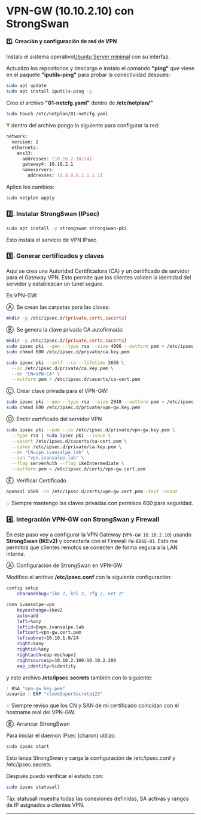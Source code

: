 # VPN-GW (10.10.2.10) con StrongSwan

#### 1️⃣. Creación y configuración de red de VPN

Instalo el sistema operativo[Ubuntu Server minimal](https://ubuntu.com/download/server) con su interfaz.
<!--
Nombre: vpn-gw
SO: Debian/Ubuntu Server minimal
CPU/RAM: 2 vCPU, 2 GB RAM
Disco: 10 GB
NICs:
eth0 → Conectado a la red VPN (10.10.2.0/24)
IP: 10.10.2.10/24
Gateway: 10.10.2.1 (FW-EDGE-01, interfaz em2)
  -->
Actualizo los repositorios y descargo e instalo el comando **"ping"** que viene en el paquete **"iputils-ping"** para probar la conectividad después:
``` bash
sudo apt update
sudo apt install iputils-ping -y
```
Creo el archivo **"01-netcfg.yaml"** dentro de **/etc/netplan/"**
``` bash
sudo touch /etc/netplan/01-netcfg.yaml
```
Y dentro del archivo pongo lo siguiente para configurar la red:
``` bash
network:
  version: 2
  ethernets:
    ens33:
      addresses: [10.10.2.10/24]
      gateway4: 10.10.2.1
      nameservers:
        addresses: [8.8.8.8,1.1.1.1]
```
Aplico los cambios:
``` bash
sudo netplan apply
```
<!-- Para verificar la conexión
ip a show ens33
ping -c 4 10.10.2.1   # FW-EDGE-01
  -->
### 2️⃣. Instalar StrongSwan (IPsec)
``` bash
sudo apt install -y strongswan strongswan-pki
```
Esto instala el servicio de VPN IPsec.

### 3️⃣. Generar certificados y claves
Aquí se crea una Autoridad Certificadora (CA) y un certificado de servidor para el Gateway VPN.
Esto permite que los clientes validen la identidad del servidor y establezcan un túnel seguro.
<!-- 
> Instalar librerías TPM (si se quiere usar TPM)
sudo apt install -y tpm2-abrmd tpm2-tools libtss2-tcti-tabrmd0

Esto instalará la librería que el plugin TPM necesita.

> Deshabilitar el plugin TPM (opción rápida)
Edito /etc/strongswan.d/charon/*.conf (por ejemplo plugins-strongswan.conf) y desactivo el plugin tpm.

Por ejemplo, añado:
load = tpm no
--> 
En VPN-GW:

Ⓐ. Se crean las carpetas para las claves:
``` bash
mkdir -p /etc/ipsec.d/{private,certs,cacerts}
``` 
Ⓑ. Se genera la clave privada CA autofirmada:
``` bash
mkdir -p /etc/ipsec.d/{private,certs,cacerts}
sudo ipsec pki --gen --type rsa --size 4096 --outform pem > /etc/ipsec.d/private/ca.key.pem
sudo chmod 600 /etc/ipsec.d/private/ca.key.pem

sudo ipsec pki --self --ca --lifetime 3650 \
  --in /etc/ipsec.d/private/ca.key.pem \
  --dn "CN=VPN-CA" \
  --outform pem > /etc/ipsec.d/cacerts/ca-cert.pem
```

Ⓒ. Crear clave privada para el VPN-GW:
``` bash
sudo ipsec pki --gen --type rsa --size 2048 --outform pem > /etc/ipsec.d/private/vpn-gw.key.pem
sudo chmod 600 /etc/ipsec.d/private/vpn-gw.key.pem
```

Ⓓ. Emitir certificado del servidor VPN
``` bash
sudo ipsec pki --pub --in /etc/ipsec.d/private/vpn-gw.key.pem \
  --type rsa | sudo ipsec pki --issue \
  --cacert /etc/ipsec.d/cacerts/ca-cert.pem \
  --cakey /etc/ipsec.d/private/ca.key.pem \
  --dn "CN=vpn.ivansalpe.lab" \
  --san "vpn.ivansalpe.lab" \
  --flag serverAuth --flag ikeIntermediate \
  --outform pem > /etc/ipsec.d/certs/vpn-gw.cert.pem
```
Ⓔ. Verificar Certificado
``` bash
openssl x509 -in /etc/ipsec.d/certs/vpn-gw.cert.pem -text -noout
``` 
<!-- 
| Paso | Qué hace | Tip importante |
|------|----------|----------------|
| 1️⃣ Crear CA | Genera la **clave privada de la autoridad certificadora** y un certificado autofirmado. | Mantener la clave privada de la CA **muy segura**. No compartir. |
| 2️⃣ Crear clave VPN | Genera la **clave privada del servidor VPN** que usará StrongSwan. | RSA 2048 suficiente para laboratorio; en producción: 3072-4096. |
| 3️⃣ Emitir certificado VPN | Convierte la clave privada en pública, luego **firma con la CA** para que el certificado sea válido. | `--flag serverAuth --flag ikeIntermediate` asegura que el certificado es válido para servidor VPN y IKEv2. |
| 4️⃣ Verificación | Muestra información clave del certificado para confirmar CN, SAN y flags. | Siempre revisar CN y SAN coincidan con tu hostname/IP real de VPN. |

- ca-cert.pem → certificado de la CA

- vpn-gw.cert.pem → certificado del servidor VPN

- vpn-gw.key.pem → clave privada del servidor VPN

Para automatizar el processo [Agenerate-cert](config/generate-vpn-cert.sh)
--> 
💡 Siempre mantengo las claves privadas con permisos 600 para seguridad.

### 4️⃣. Integración VPN-GW con StrongSwan y Firewall

En este paso voy a configurar la VPN Gateway (`VPN-GW 10.10.2.10`) usando **StrongSwan (IKEv2)** y conectarla con el Firewall `FW-EDGE-01`. Esto me permitirá que clientes remotos se conecten de forma segura a la LAN interna.

Ⓐ. Configuración de StrongSwan en VPN-GW

Modifico el archivo **/etc/ipsec.conf** con la siguiente configuración:

```bash
config setup
    charondebug="ike 2, knl 2, cfg 2, net 2"

conn ivansalpe-vpn
    keyexchange=ikev2
    auto=add
    left=%any
    leftid=@vpn.ivansalpe.lab
    leftcert=vpn-gw.cert.pem
    leftsubnet=10.10.1.0/24
    right=%any
    rightid=%any
    rightauth=eap-mschapv2
    rightsourceip=10.10.2.100-10.10.2.200
    eap_identity=%identity
```
y este archivo **/etc/ipsec.secrets** también con lo siguiente:
```bash
: RSA "vpn-gw.key.pem"
usuario : EAP "claveSuperSecreta123"
```
<!-- 
Qué hago aquí:

leftsubnet -- define la LAN interna que quiero que los clientes VPN vean.

rightsourceip -- define el rango que asigno a los clientes.

eap_identity -- permite usar usuario/contraseña para autenticar los clientes.
-->
💡 Siempre reviso que los CN y SAN de mi certificado coincidan con el hostname real del VPN-GW.

Ⓑ. Arrancar StrongSwan </br>

Para iniciar el daemon IPsec (charon) utilizo:
```bash
sudo ipsec start
```
Esto lanza StrongSwan y carga la configuración de /etc/ipsec.conf y /etc/ipsec.secrets.

Después puedo verificar el estado con:
```bash
sudo ipsec statusall
```

Tip: statusall muestra todas las conexiones definidas, SA activas y rangos de IP asignados a clientes VPN.
<!-- 
Pruebas de conexión VPN

Desde un cliente remoto:

Importo la CA ca-cert.pem

Creo una conexión IKEv2 hacia vpn.ivansalpe.lab

Usuario: usuario

Password: claveSuperSecreta123

Pruebo conectividad:

ping 10.10.1.10   # SRV-WEB
ping 10.10.1.11   # SRV-DB
ping 10.10.1.12   # SRV-APP
ping 8.8.8.8      # Salida a Internet

Si responde todo, significa que la VPN está funcionando correctamente y los clientes tienen acceso seguro a la LAN interna y opcionalmente a Internet.
-->
---
<!-- 
— Reiniciar StrongSwan

Cada vez que modifico la configuración:

sudo ipsec stop
sudo ipsec start


Esto asegura que los cambios en ipsec.conf o en los certificados se apliquen correctamente.

— Arranque automático con systemd (opcional, recomendado)

Si quiero que StrongSwan se inicie al arrancar Ubuntu, puedo crear un unit file personalizado:

Crear archivo de unidad:

sudo nano /etc/systemd/system/strongswan.service

Pegar contenido:

[Unit]
Description=StrongSwan IPsec VPN daemon
After=network.target

[Service]
Type=forking
ExecStart=/usr/sbin/ipsec start
ExecStop=/usr/sbin/ipsec stop
ExecReload=/usr/sbin/ipsec reload
RemainAfterExit=yes

[Install]
WantedBy=multi-user.target


Recargar systemd y habilitar servicio:

sudo systemctl daemon-reload
sudo systemctl enable strongswan
sudo systemctl start strongswan
sudo systemctl status strongswan


Ahora strongswan arranca automáticamente al inicio del sistema.

status muestra que el daemon está activo y cargando las configuraciones.

— Ver conexiones y depuración
sudo ipsec statusall
sudo journalctl -u strongswan -f


statusall → estado de túneles, SA IKE/IPsec, IP asignadas a clientes

journalctl -f → logs en tiempo real para troubleshooting
-->
